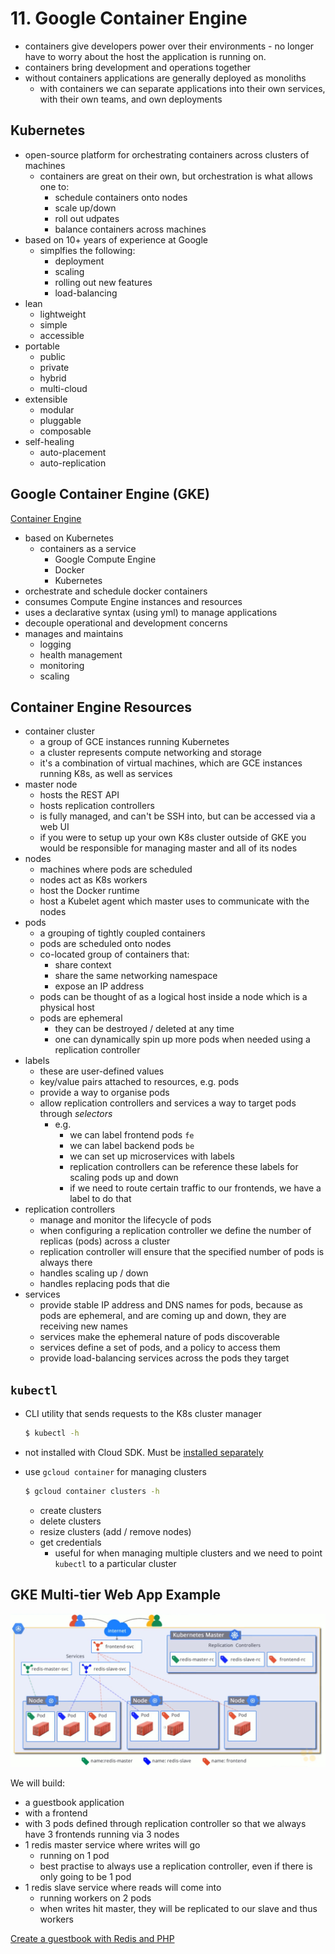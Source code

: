 # 11. Google Container Engine

- containers give developers power over their environments - no longer have to worry about the host the application is running on.
- containers bring development and operations together
- without containers applications are generally deployed as monoliths
    - with containers we can separate applications into their own services, with their own teams, and own deployments
    
## Kubernetes

- open-source platform for orchestrating containers across clusters of machines
    - containers are great on their own, but orchestration is what allows one to:
        - schedule containers onto nodes
        - scale up/down
        - roll out udpates
        - balance containers across machines
- based on 10+ years of experience at Google
    - simplfies the following:
        - deployment
        - scaling
        - rolling out new features
        - load-balancing
- lean
    - lightweight
    - simple
    - accessible
- portable
    - public
    - private
    - hybrid
    - multi-cloud
- extensible
    - modular
    - pluggable
    - composable
- self-healing
    - auto-placement
    - auto-replication

## Google Container Engine (GKE)

[Container Engine](https://cloud.google.com/kubernetes-engine/)

- based on Kubernetes
    - containers as a service
        - Google Compute Engine
        - Docker
        - Kubernetes
- orchestrate and schedule docker containers
- consumes Compute Engine instances and resources
- uses a declarative syntax (using yml) to manage applications
- decouple operational and development concerns
- manages and maintains
    - logging
    - health management
    - monitoring
    - scaling

## Container Engine Resources

- container cluster
    - a group of GCE instances running Kubernetes
    - a cluster represents compute networking and storage
    - it's a combination of virtual machines, which are GCE instances running K8s, as well as services
- master node
    - hosts the REST API
    - hosts replication controllers
    - is fully managed, and can't be SSH into, but can be accessed via a web UI
    - if you were to setup up your own K8s cluster outside of GKE you would be responsible for managing master and all of its nodes
- nodes
    - machines where pods are scheduled
    - nodes act as K8s workers
    - host the Docker runtime
    - host a Kubelet agent which master uses to communicate with the nodes
- pods
    - a grouping of tightly coupled containers
    - pods are scheduled onto nodes
    - co-located group of containers that:
        - share context
        - share the same networking namespace 
        - expose an IP address
    - pods can be thought of as a logical host inside a node which is a physical host
    - pods are ephemeral
        - they can be destroyed / deleted at any time
        - one can dynamically spin up more pods when needed using a replication controller
- labels
    - these are user-defined values
    - key/value pairs attached to resources, e.g. pods
    - provide a way to organise pods
    - allow replication controllers and services a way to target pods through _selectors_
        - e.g. 
            - we can label frontend pods `fe`
            - we can label backend pods `be`
            - we can set up microservices with labels
            - replication controllers can be reference these labels for scaling pods up and down
            - if we need to route certain traffic to our frontends, we have a label to do that
- replication controllers
    - manage and monitor the lifecycle of pods
    - when configuring a replication controller we define the number of replicas (pods) across a cluster
    - replication controller will ensure that the specified number of pods is always there
    - handles scaling up / down
    - handles replacing pods that die
- services
    - provide stable IP address and DNS names for pods, because as pods are ephemeral, and are coming up and down, they are receiving new names
    - services make the ephemeral nature of pods discoverable
    - services define a set of pods, and a policy to access them
    - provide load-balancing services across the pods they target
    
## `kubectl`

- CLI utility that sends requests to the K8s cluster manager
    ```bash
    $ kubectl -h
    ```
- not installed with Cloud SDK. Must be [installed separately](https://kubernetes.io/docs/tasks/tools/install-kubectl/#install-kubectl)
- use `gcloud container` for managing clusters

    ```bash
    $ gcloud container clusters -h
    ```
    
    - create clusters
    - delete clusters
    - resize clusters (add / remove nodes)
    - get credentials
        - useful for when managing multiple clusters and we need to point `kubectl` to a particular cluster
        
## GKE Multi-tier Web App Example

![GKE multi-tier example](./assets/11-multi-tier-overview.jpg)

We will build:

- a guestbook application
- with a frontend
- with 3 pods defined through replication controller so that we always have 3 frontends running via 3 nodes
- 1 redis master service where writes will go
    - running on 1 pod
    - best practise to always use a replication controller, even if there is only going to be 1 pod
- 1 redis slave service where reads will come into
    - running workers on 2 pods
    - when writes hit master, they will be replicated to our slave and thus workers
    
[Create a guestbook with Redis and PHP](https://cloud.google.com/kubernetes-engine/docs/tutorials/guestbook)
